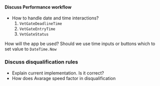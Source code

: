#### Discuss Performance workflow
- How to handle date and time interactions?
  1. `VetGateDeadlineTime`
  2. `VetGateEntryTime`
  3. `VetGateStatus`
  
How will the app be used? Should we use time inputs or buttons which to set value to `DateTime.Now`

### Discuss disqualification rules
- Explain current implementation. Is it correct?
- How does Avarage speed factor in disqualification
